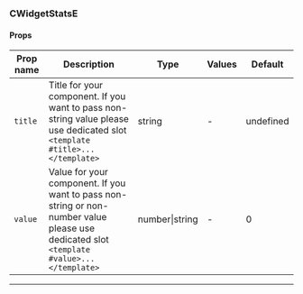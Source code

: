 ### CWidgetStatsE

#### Props

| Prop name          | Description                                                                                                                              | Type           | Values | Default   |
| ------------------ | ---------------------------------------------------------------------------------------------------------------------------------------- | -------------- | ------ | --------- |
| <code>title</code> | Title for your component. If you want to pass non-string value please use dedicated slot `<template #title>...</template>`               | string         | -      | undefined |
| <code>value</code> | Value for your component. If you want to pass non-string or non-number value please use dedicated slot `<template #value>...</template>` | number\|string | -      | 0         |

---
